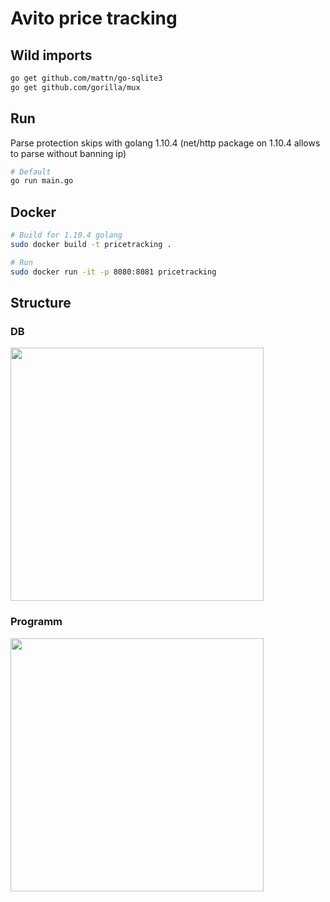 # Avito price tracking

## Wild imports
```bash
go get github.com/mattn/go-sqlite3
go get github.com/gorilla/mux
```

## Run
Parse protection skips with golang 1.10.4 (net/http package on 1.10.4 allows to parse without banning ip)
```bash
# Default
go run main.go
```

## Docker
```bash
# Build for 1.10.4 golang
sudo docker build -t pricetracking .

# Run
sudo docker run -it -p 8080:8081 pricetracking
```

## Structure
### DB
[<img src="https://live.staticflickr.com/65535/50482812081_682806a9ef_c.jpg" width=405>](https://live.staticflickr.com/65535/50482812081_682806a9ef_c.jpg)
### Programm
[<img src="https://live.staticflickr.com/65535/50490499813_2a8b8044f3_k.jpg" width=405>](https://live.staticflickr.com/65535/50490499813_2a8b8044f3_k.jpg)
